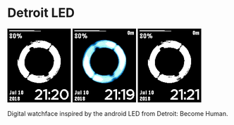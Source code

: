 # Detroit LED

![Aplite](https://github.com/jyntran/pebble-detroit-led/blob/master/screenshots/aplite.png)
![Basalt](https://github.com/jyntran/pebble-detroit-led/blob/master/screenshots/basalt.png)
![Diorite](https://github.com/jyntran/pebble-detroit-led/blob/master/screenshots/diorite.png)

Digital watchface inspired by the android LED from Detroit: Become Human.